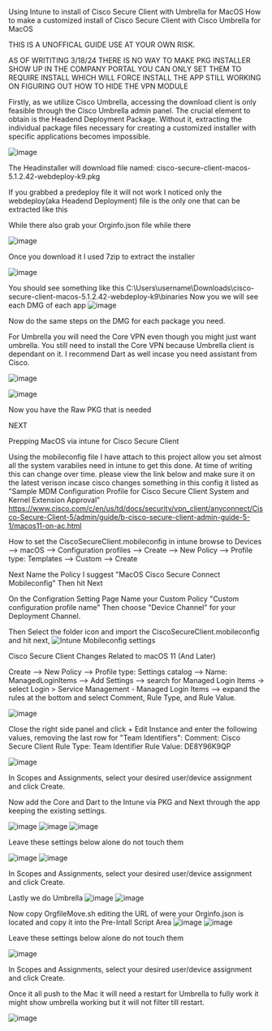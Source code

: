Using Intune to install of Cisco Secure Client with Umbrella for MacOS
How to make a customized install of Cisco Secure Client with Cisco Umbrella for MacOS

THIS IS A UNOFFICAL GUIDE USE AT YOUR OWN RISK.

AS OF WRITITING  3/18/24
THERE IS NO WAY TO MAKE PKG INSTALLER SHOW UP IN THE COMPANY PORTAL YOU CAN ONLY SET THEM TO REQUIRE INSTALL WHICH WILL FORCE INSTALL THE APP
STILL WORKING ON FIGURING OUT HOW TO HIDE THE VPN MODULE

Firstly, as we utilize Cisco Umbrella, accessing the download client is only feasible through the Cisco Umbrella admin panel. The crucial element to obtain is the Headend Deployment Package. Without it, extracting the individual package files necessary for creating a customized installer with specific applications becomes impossible.

![image](https://github.com/darossi87/intune/assets/45303117/9f8464a4-f2e6-493a-b660-a68879a28833)

The Headinstaller will download file named: cisco-secure-client-macos-5.1.2.42-webdeploy-k9.pkg

If you grabbed a predeploy file it will not work I noticed only the webdeploy(aka Headend Deployment) file is the only one that can be extracted like this

While there also grab your Orginfo.json file while there

![image](https://github.com/darossi87/intune/assets/45303117/37a2a85a-4100-41c2-9f60-799386013ca5)


Once you download it I used 7zip to extract the installer

![image](https://github.com/darossi87/intune/assets/45303117/cc4f74a0-3710-49c4-ae3c-7ff3adeeb233)

You should see something like this
C:\Users\username\Downloads\cisco-secure-client-macos-5.1.2.42-webdeploy-k9\binaries
Now you we will see each DMG of each app
![image](https://github.com/darossi87/intune/assets/45303117/c72ab80c-c19c-4549-b1fd-449d154e2b35)

Now do the same steps on the DMG for each package you need.

For Umbrella you will need the Core VPN even though you might just want umbrella. You still need to install the Core VPN because Umbrella client is dependant on it. I recommend Dart as well incase you need assistant from Cisco.

![image](https://github.com/darossi87/intune/assets/45303117/d54256be-74e9-4ca6-a7c8-6867bc1ab5b0)

![image](https://github.com/darossi87/intune/assets/45303117/1b597379-abd1-49e6-8881-dcdaa87f5b48)

Now you have the Raw PKG that is needed

NEXT

Prepping MacOS via intune for Cisco Secure Client

Using the mobileconfig file I have attach to this project allow you set almost all the system varabiles need in intune to get this done. At time of writing this can change over time. 
please view the link below and make sure it on the latest verison incase cisco changes something in this config it listed as "Sample MDM Configuration Profile for Cisco Secure Client System and Kernel Extension Approval"
https://www.cisco.com/c/en/us/td/docs/security/vpn_client/anyconnect/Cisco-Secure-Client-5/admin/guide/b-cisco-secure-client-admin-guide-5-1/macos11-on-ac.html

How to set the CiscoSecureClient.mobileconfig in intune
browse to Devices --> macOS --> Configuration profiles --> Create --> New Policy --> Profile type: Templates --> Custom --> Create

Next Name the Policy I suggest "MacOS Cisco Secure Connect Mobileconfig" Then hit Next

On the Configration Setting Page Name your Custom Policy "Custom configuration profile name" Then choose "Device Channel" for your Deployment Channel.

Then Select the folder icon and import the CiscoSecureClient.mobileconfig and hit next, 
![Intune Mobileconfig settings](https://github.com/darossi87/intune/assets/45303117/26148586-aed9-4a39-ba3f-f3385e41c48a)



Cisco Secure Client Changes Related to macOS 11 (And Later)

Create --> New Policy --> Profile type: Settings catalog -->
Name: ManagedLoginItems --> Add Settings --> search for Managed Login Items -> select Login > Service Management - Managed Login Items --> expand the rules at the bottom and select Comment, Rule Type, and Rule Value. 

![image](https://github.com/darossi87/intune/assets/45303117/6c0c9d03-e108-4451-bbc9-f58307eab2c9)

Close the right side panel and click + Edit Instance and enter the following values, removing the last row for "Team Identifiers":
Comment: Cisco Secure Client
Rule Type: Team Identifier
Rule Value: DE8Y96K9QP

![image](https://github.com/darossi87/intune/assets/45303117/5f45b827-9240-47f1-ae87-67be7b2d78c6)


In Scopes and Assignments, select your desired user/device assignment and click Create. 

Now add the Core and Dart to the Intune via PKG and Next through the app keeping the existing settings.

![image](https://github.com/darossi87/intune/assets/45303117/016a52bf-a3ab-451c-8e72-95bb81ba6383)
![image](https://github.com/darossi87/intune/assets/45303117/e4d3fd5e-7e48-42e7-b955-9628afec36b1)
![image](https://github.com/darossi87/intune/assets/45303117/faffc7cf-9f01-439b-bd9b-7aadc1cf9a9b)

Leave these settings below alone do not touch them

![image](https://github.com/darossi87/intune/assets/45303117/8b53b2a2-481e-4b4b-81ef-cf8b50d3c7fb)
![image](https://github.com/darossi87/intune/assets/45303117/4703c1b3-1d18-4f1c-8421-4533d9591976)

In Scopes and Assignments, select your desired user/device assignment and click Create. 

Lastly we do Umbrella
![image](https://github.com/darossi87/intune/assets/45303117/016a52bf-a3ab-451c-8e72-95bb81ba6383)
![image](https://github.com/darossi87/intune/assets/45303117/42404266-23a3-41fa-8bb7-fbe2d568f6f9)

Now copy OrgfileMove.sh editing the URL of were your Orginfo.json is located and copy it into the Pre-Intall Script Area
![image](https://github.com/darossi87/intune/assets/45303117/b54474ff-ed55-4f48-948b-192cabcfd7ec)
![image](https://github.com/darossi87/intune/assets/45303117/8b53b2a2-481e-4b4b-81ef-cf8b50d3c7fb)

Leave these settings below alone do not touch them

![image](https://github.com/darossi87/intune/assets/45303117/78439863-4dc1-4d6c-b446-e1510066bf0f)

In Scopes and Assignments, select your desired user/device assignment and click Create. 

Once it all push to the Mac it will need a restart for Umbrella to fully work it might show umbrella working but it will not filter till restart.

![image](https://github.com/darossi87/intune/assets/45303117/f8feb199-8a2a-4426-8026-f68df16cc958)
